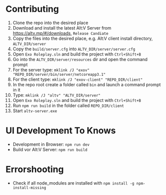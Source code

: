 # Contributing
1. Clone the repo into the desired place
2. Download and install the latest Alt:V Server from https://altv.mp/#/downloads, `Release Candiate`
3. Copy the files into the desired place, e.g. Alt:V client install directory, `ALTV_DIR/server`
4. Copy the `build/server.cfg` into `ALTV_DIR/server/server.cfg`
5. Open `Exo Roleplay.sln` and build the project with `Ctrl+Shift+B`
6. Go into the `ALTV_DIR/server/resources` dir and open the command prompt
7. For the server type: `mklink /J "exov" "REPO_DIR/server/bin/server/netcoreapp3.1"`
8. For the client type: `mklink /J "exov-client" "REPO_DIR/client"`
9. In the repo root create a folder called `bin` and launch a command prompt in it
10. Type: `mklink /J "altv" "ALTV_DIR/server"`
11. Open `Exo Roleplay.sln` and build the project with `Ctrl+Shift+B`
12. Run `npm run build` in the folder called `REPO_DIR/client`
13. Start `altv-server.exe`

# UI Development To Knows
* Development in Browser: `npm run dev`
* Build vor Alt:V Server: `npm run build`

# Errorshooting
* Check if all node_modules are installed with `npm install -g npm-install-missing`
